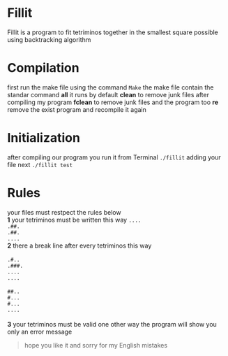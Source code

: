 # Fillit
Fillit is a program to fit tetriminos together in the smallest square possible using backtracking algorithm

# Compilation

first run the make file using the command `Make`
the make file contain the standar command
**all** it runs by default
**clean** to remove junk files after compiling my program
**fclean** to remove junk files and the program too
**re** remove the exist program and recompile it again

# Initialization

after compiling our program you run it from Terminal 
`./fillit` adding your file next `./fillit test`

# Rules
your files must restpect the rules below<br>
**1** your tetriminos must be written this way
`....`<br>
`.##.`<br>
`.##.`<br>
`....`<br>
**2** there a break line after every tetriminos this way
<br><br>
`.#..`<br>
`.###.`<br>
`....`<br>
`....`<br>
<br>
`##..`<br>
`#...`<br>
`#...`<br>
`....`<br>
<br>
**3** your tetriminos must be valid one other way the program will show you only an error message

> hope you like it and sorry for my English mistakes
